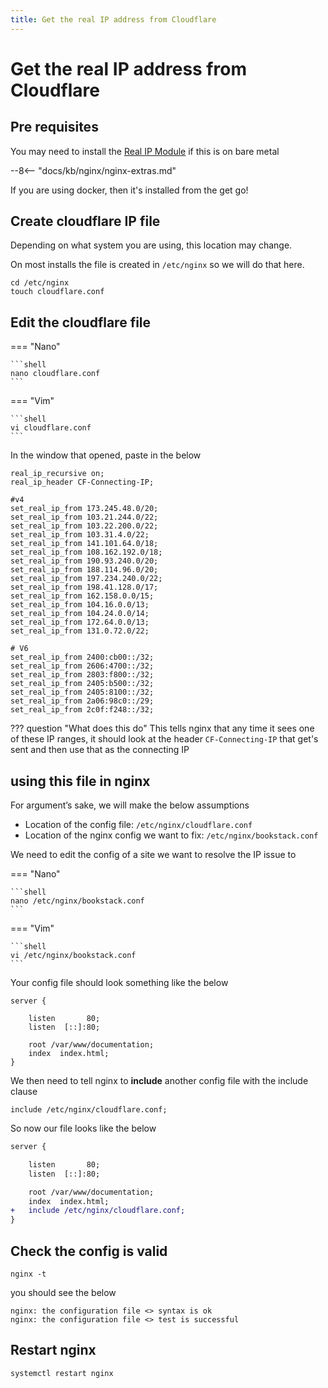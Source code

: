 ```yaml
---
title: Get the real IP address from Cloudflare
---
```


# Get the real IP address from Cloudflare

## Pre requisites

You may need to install the [Real IP Module](http://nginx.org/en/docs/http/ngx_http_realip_module.html) if this is on bare metal

--8<-- "docs/kb/nginx/nginx-extras.md"

If you are using docker, then it's installed from the get go!

## Create cloudflare IP file

Depending on what system you are using, this location may change.

On most installs the file is created in `/etc/nginx` so we will do that here.

```shell
cd /etc/nginx
touch cloudflare.conf
```

## Edit the cloudflare file


=== "Nano"

    ```shell
    nano cloudflare.conf
    ```

=== "Vim"

    ```shell
    vi cloudflare.conf
    ```



In the window that opened, paste in the below

```nginx
real_ip_recursive on;
real_ip_header CF-Connecting-IP;

#v4
set_real_ip_from 173.245.48.0/20;
set_real_ip_from 103.21.244.0/22;
set_real_ip_from 103.22.200.0/22;
set_real_ip_from 103.31.4.0/22;
set_real_ip_from 141.101.64.0/18;
set_real_ip_from 108.162.192.0/18;
set_real_ip_from 190.93.240.0/20;
set_real_ip_from 188.114.96.0/20;
set_real_ip_from 197.234.240.0/22;
set_real_ip_from 198.41.128.0/17;
set_real_ip_from 162.158.0.0/15;
set_real_ip_from 104.16.0.0/13;
set_real_ip_from 104.24.0.0/14;
set_real_ip_from 172.64.0.0/13;
set_real_ip_from 131.0.72.0/22;

# V6
set_real_ip_from 2400:cb00::/32;
set_real_ip_from 2606:4700::/32;
set_real_ip_from 2803:f800::/32;
set_real_ip_from 2405:b500::/32;
set_real_ip_from 2405:8100::/32;
set_real_ip_from 2a06:98c0::/29;
set_real_ip_from 2c0f:f248::/32;
```

??? question "What does this do"
    This tells nginx that any time it sees one of these IP ranges, it should look at the header `CF-Connecting-IP` that get's sent
    and then use that as the connecting IP

## using this file in nginx

For argument’s sake, we will make the below assumptions

- Location of the config file: `/etc/nginx/cloudflare.conf`
- Location of the nginx config we want to fix: `/etc/nginx/bookstack.conf`

We need to edit the config of a site we want to resolve the IP issue to

=== "Nano"

    ```shell
    nano /etc/nginx/bookstack.conf
    ```

=== "Vim"

    ```shell
    vi /etc/nginx/bookstack.conf
    ```

Your config file should look something like the below

```nginx
server {

    listen       80;
    listen  [::]:80;

    root /var/www/documentation;
    index  index.html;
}
```

We then need to tell nginx to **include** another config file with the include clause

```nginx
include /etc/nginx/cloudflare.conf;
```


So now our file looks like the below

```diff
server {

    listen       80;
    listen  [::]:80;

    root /var/www/documentation;
    index  index.html;
+   include /etc/nginx/cloudflare.conf;   
}
```

## Check the config is valid

```shell
nginx -t
```

you should see the below

```text
nginx: the configuration file <> syntax is ok
nginx: the configuration file <> test is successful
```

## Restart nginx

```shell
systemctl restart nginx
```